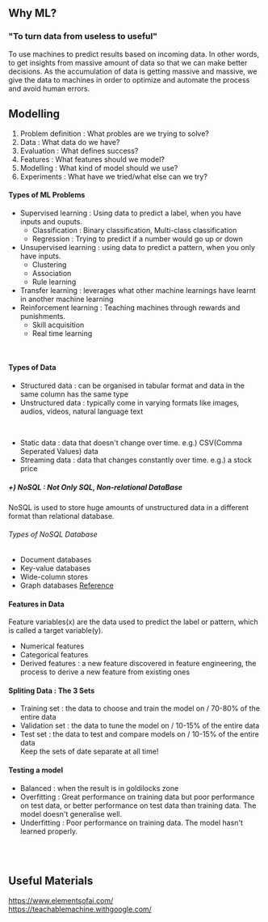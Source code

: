 
## Why ML?
### "To turn data from useless to useful"  
To use machines to predict results based on incoming data. In other words, to get insights from massive amount of data so that we can make better decisions. As the accumulation of data is getting massive and massive, we give the data to machines in order to optimize and automate the process and avoid human errors.
<br/>


## Modelling
1. Problem definition : What probles are we trying to solve?
2. Data : What data do we have?
3. Evaluation : What defines success?
4. Features : What features should we model?
5. Modelling : What kind of model should we use?
6. Experiments : What have we tried/what else can we try?

#### Types of ML Problems
* Supervised learning : Using data to predict a label, when you have inputs and ouputs.
  * Classification : Binary classification, Multi-class classification
  * Regression : Trying to predict if a number would go up or down 
* Unsupervised learning : using data to predict a pattern, when you only have inputs.
  * Clustering 
  * Association 
  * Rule learning
* Transfer learning : leverages what other machine learnings have learnt in another machine learning
* Reinforcement learning : Teaching machines through rewards and punishments. 
  * Skill acquisition
  * Real time learning
<br/>

#### Types of Data
* Structured data : can be organised in tabular format and data in the same column has the same type
* Unstructured data : typically come in varying formats like images, audios, videos, natural language text
<br/>

* Static data : data that doesn't change over time. e.g.) CSV(Comma Seperated Values) data
* Streaming data : data that changes constantly over time. e.g.) a stock price
##### +) NoSQL : Not Only SQL, Non-relational DataBase
NoSQL is used to store huge amounts of unstructured data in a different format than relational database.
###### Types of NoSQL Database 
* Document databases
* Key-value databases
* Wide-column stores
* Graph databases
[Reference](https://www.mongodb.com/nosql-explained)

#### Features in Data
Feature variables(x) are the data used to predict the label or pattern, which is called a target variable(y).  
* Numerical features
* Categorical features
* Derived features : a new feature discovered in feature engineering, the process to derive a new feature from existing ones 

#### Spliting Data : The 3 Sets
* Training set : the data to choose and train the model on / 70-80% of the entire data
* Validation set : the data to tune the model on / 10-15% of the entire data
* Test set : the data to test and compare models on / 10-15% of the entire data  
Keep the sets of date separate at all time!

#### Testing a model
* Balanced : when the result is in goldilocks zone
* Overfitting : Great performance on training data but poor performance on test data, or better performance on test data than training data. The model doesn't generalise well.
* Underfitting : Poor performance on training data. The model hasn't learned properly.

<br/><br/>

## Useful Materials
https://www.elementsofai.com/  
https://teachablemachine.withgoogle.com/


